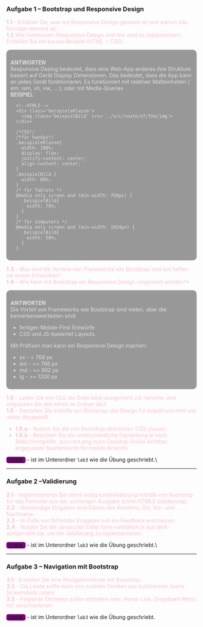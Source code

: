 

### Aufgabe 1 – Bootstrap und Responsive Design

<span style="color:pink">

**1.1** - Erklären Sie, was mit Responsive Design gemeint ist und warum das Konzept relevant ist.\
**1.2** Wie funktioniert Responsive Design und wie wird es implementiert. Erstellen Sie ein kurzes Beispiel (HTML +
CSS)

</span>

<div class="answer" style="background-color: rgba(0,0,0,0.4); border: 1px solid transparent;border-radius: 10px; padding: 10px; margin: auto; color:rgba(255,255,255, 0.7)">

***ANTWORTEN***\
Responsive Desing bedeutet, dass eine Web-App anderes ihre Strukture basiert auf Gerät Display Dimensionen. Das bedeutet, dass die App kann an jedes Gerät funktionieren.
Es funktioniert mit relativer Maßeinheiten ( em,  rem, vh, vw, ... );
oder mit Media-Queries\
**BEISPIEL**

```
  <!--HTML5-->
  <div class='beispieleKlasse'>
    <img class='beispielBild' src='../src/route/of/the/img'>
  </div>
```
```
  /*CSS*/
  /*für handys*/
  .beispieleKlasse{
    width: 100%;
    display: flex;
    justify-content: center;
    align-content: center;
  }
  .beispielBild {
    width: 80%;
  }
  /* für Tablets */
  @media only screen and (min-width: 768px) {
    .beispielBild{
      width: 70%;
    }
  }
  /* für Computers */
  @media only screen and (min-width: 1024px) {
    .beispielBild{
      width: 50%;
    }
  }
```

</div>

<span style="color:pink">

**1.3** - Was sind die Vorteile von Frameworks wie Bootstrap und wie helfen sie einem Entwickler?\
**1.4** - Wie kann mit Bootstrap ein Responsive Design umgesetzt werden?*

</span>

<div class="answer" style="background-color: rgba(0,0,0,0.4); border: 1px solid transparent;border-radius: 10px; padding: 10px; margin: auto; color:rgba(255,255,255, 0.7)">


***ANTWORTEN***\
Die Vorteil von Frameworks wie Bootstrap sind vielen, aber die bemerkenswertesten sind:
  - fertigen Mobile-First Entwürfe
  - CSS und JS-basiertet Layouts.

Mit Präfixen man kann ein Responsive Design machen:
  - sx - <  768 px
  - sm - >= 768 px
  - md - >= 992 px
  - lg - >= 1200 px

</div>

<span style="color:pink">

**1.5** - Laden Sie von OLE die Datei lab4-assignment.zip herunter und entpacken Sie den Inhalt im Ordner lab3\
**1.6** - Gestalten Sie mithilfe von Bootstrap das Design für ticketForm.html wie unten dargestellt.
  - **1.6.a** - Nutzen Sie die von Bootstrap definierten CSS classes.
  - **1.6.b** - Beachten Sie die unterschiedliche Darstellung je nach Bildschirmgröße.
(concert.png nurin Desktop-Größe sichtbar, angepasste Spaltenbreite für mobile Ansicht)

</span>

<button
  style = "background-color: purple; text-decoration: none; border:transparent; border-radius: 5px;">
[**CODE**](./lab3/ticketForm.html)
</button> - ist im Unterordner ```lab3``` wie die Übung geschriebt.\


***

### Aufgabe 2 –Validierung

<span style="color:pink">

**2.1** - Implementieren Sie client-seitig eineValidierung mithilfe von Bootstrap für das Formular
aus der vorherigen Ausgabe (ohne HTML5 Validierung)\
**2.2** - Notwendige Eingaben sind Datum des Konzerts, Ort, Vor- und Nachname\
**2.3** - Im Falle von fehlender Eingaben soll ein Feedback erscheinen.\
**2.4** - Nutzen Sie die Javascript-Datei form-validation.js aus lab4-assignment.zip, um die Validierung zu implementieren.

</span>

<button
  style = "background-color: purple; text-decoration: none; border:transparent; border-radius: 5px;">
[**CODE**](./lab3/form-validation.js)
</button> - ist im Unterordner ```lab3``` wie die Übung geschriebt.\

***
### Aufgabe 3 – Navigation mit Bootstrap

<span style="color:pink">

**3.1** - Erstellen Sie eine Navigationsleiste mit Bootstrap.\
**3.2** - Die Leiste sollte auch von mobilen Geräten aus nutzbarsein (siehe Screenshots unten)\
**3.3** - Folgende Elemente sollen enthalten sein: Home-Link, Dropdown Menü mit verschiedenen

</span>

<button
  style = "background-color: purple; text-decoration: none; border:transparent; border-radius: 5px;">
[**CODE**](./lab3/nav_beispiel.html)
</button> - ist im Unterordner ```lab3``` wie die Übung geschriebt.
